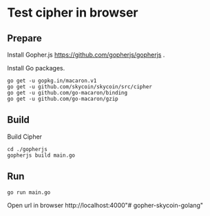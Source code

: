 # Test cipher in browser

## Prepare

Install Gopher.js https://github.com/gopherjs/gopherjs .

Install Go packages.

```
go get -u gopkg.in/macaron.v1
go get -u github.com/skycoin/skycoin/src/cipher
go get -u github.com/go-macaron/binding
go get -u github.com/go-macaron/gzip
```

## Build

Build Cipher

```
cd ./gopherjs
gopherjs build main.go
```

## Run

```
go run main.go
```

Open url in browser http://localhost:4000"# gopher-skycoin-golang" 
